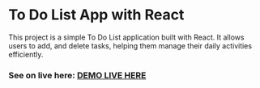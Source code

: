 # To Do List App with React

This project is a simple To Do List application built with React. It allows users to add, and delete tasks, helping them manage their daily activities efficiently.

### See on live here: [DEMO LIVE HERE](https://franciscoyuster.github.io/ToDo-List-App/) 